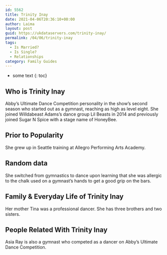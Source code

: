 ```yaml
---
id: 5562
title: Trinity Inay
date: 2021-04-06T20:36:10+00:00
author: Laima
layout: post
guid: https://ukdataservers.com/trinity-inay/
permalink: /04/06/trinity-inay
tags:
  - Is Married?
  - Is Single?
  - Relationships
category: Family Guides
---
```


* some text
{: toc}


## Who is Trinity Inay
                  
                  
                  
Abby&#8217;s Ultimate Dance Competition personality in the show&#8217;s second season who started out as a gymnast, reaching as high as level eight. She joined Willdabeast Adams&#8217;s dance group Lil Beasts in 2014 and previously joined Sugar N Spice with a stage name of HoneyBee.
                  
              
            
              
            
                
                
                
## Prior to Popularity
                  
                  
                  
She grew up in Seattle training at Allegro Performing Arts Academy.
                  
              
            
              
            
                
                
                
## Random data
                  
                  
                  
She switched from gymnastics to dance upon learning that she was allergic to the chalk used on a gymnast&#8217;s hands to get a good grip on the bars.
                  
              
            
              
            
                
                
                
## Family & Everyday Life of Trinity Inay
                  
                  
                  
Her mother Tina was a professional dancer. She has three brothers and two sisters.
                  
              
            
              
            
                
                
                
## People Related With Trinity Inay
                  
                  
                  
Asia Ray is also a gymnast who competed as a dancer on Abby&#8217;s Ultimate Dance Competition.
                  
              
            
              
            
                
              
            
              
              
            
            
              
            
          
          
          